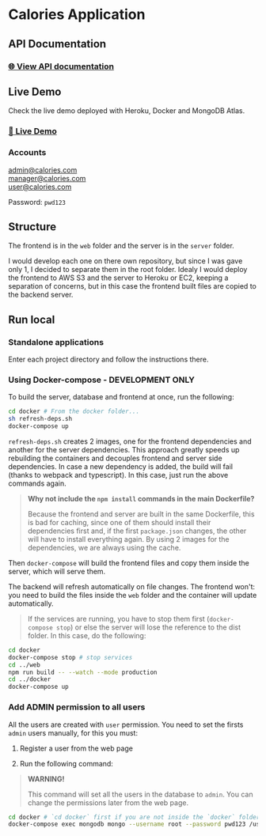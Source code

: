 # Calories Application

## API Documentation

### [🌐 View API documentation](https://documenter.getpostman.com/view/3022591/S1LyT7Bh)

## Live Demo

Check the live demo deployed with Heroku, Docker and MongoDB Atlas.

### [🎊 Live Demo](https://pennaid-calories-control.herokuapp.com/)

### Accounts

admin@calories.com  
manager@calories.com  
user@calories.com  

Password: `pwd123`

## Structure

The frontend is in the `web` folder and the server is in the `server` folder.

I would develop each one on there own repository, but since I was gave only 1, I decided to separate them in the root folder. Idealy I would deploy the frontend to AWS S3 and the server to Heroku or EC2, keeping a separation of concerns, but in this case the frontend built files are copied to the backend server.

## Run local

### Standalone applications

Enter each project directory and follow the instructions there.

### Using Docker-compose - DEVELOPMENT ONLY

To build the server, database and frontend at once, run the following:

```sh
cd docker # From the docker folder...
sh refresh-deps.sh
docker-compose up
```

`refresh-deps.sh` creates 2 images, one for the frontend dependencies and another for the server dependencies. This approach greatly speeds up rebuilding the containers and decouples frontend and server side dependencies. In case a new dependency is added, the build will fail (thanks to webpack and typescript). In this case, just run the above commands again.

> **Why not include the `npm install` commands in the main Dockerfile?**
> 
> Because the frontend and server are built in the same Dockerfile, this is bad for caching, since one of them should install their dependencies first and, if the first `package.json` changes, the other will have to install everything again. By using 2 images for the dependencies, we are always using the cache.

Then `docker-compose` will build the frontend files and copy them inside the server, which will serve them.

The backend will refresh automatically on file changes. The frontend won't: you need to build the files inside the `web` folder and the container will update automatically.

> If the services are running, you have to stop them first (`docker-compose stop`) or else the server will lose the reference to the dist folder. In this case, do the following:

```sh
cd docker
docker-compose stop # stop services
cd ../web
npm run build -- --watch --mode production
cd ../docker
docker-compose up
```

### Add ADMIN permission to all users

All the users are created with `user` permission. You need to set the firsts `admin` users manually, for this you must:

1. Register a user from the web page

2. Run the following command:

> **WARNING!**
>
> This command will set all the users in the database to `admin`. You can change the permissions later from the web page.

```sh
cd docker # `cd docker` first if you are not inside the `docker` folder
docker-compose exec mongodb mongo --username root --password pwd123 /usr/docker/set-all-admin.js
```
